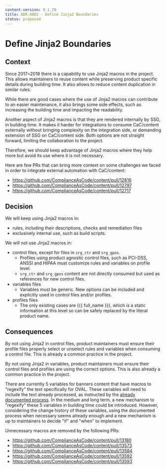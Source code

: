 ```yaml
---
content-version: 0.1.78
title: ADR-0002 - Define Jinja2 Boundaries
status: proposed
---
```

# Define Jinja2 Boundaries

## Context
Since 2017~2018 there is a capability to use Jinja2 macros in the project.
This allows maintainers to reuse content while preserving product specific details during building time.
It also allows to reduce content duplication in similar rules.

While there are good cases where the use of Jinja2 macros can contribute to an easier maintenance,
it also brings some side effects, such as increasing the building time and impacting the readability.

Another aspect of Jinja2 macros is that they are rendered internally by SSG, in building time.
It makes it harder for integrations to consume CaC/content externally without bringing complexity on the integration side, or demanding extension of SSG on CaC/content side. Both options are not straight forward, limiting the collaboration to the project.

Therefore, we should keep advantage of Jinja2 macros where they help more but avoid its use where it is not necessary.

Here are few PRs that can bring more context on some challenges we faced in order to integrate external automation with CaC/content:
- https://github.com/ComplianceAsCode/content/pull/12816
- https://github.com/ComplianceAsCode/content/pull/12797
- https://github.com/ComplianceAsCode/content/pull/12717

## Decision

We will keep using Jinja2 macros in:
- rules, including their descriptions, checks and remediation files
- exclusively internal use, such as build scripts.

We will not use Jinja2 macros in:
- control files, except for files in `srg_ctr` and `srg_gpos`.
  - Profiles using product agnostic control files, such as PCI-DSS, ANSSI and HIPAA must customize rules and variables on profile level.
  - `srg_ctr` and `srg_gpos` content are not directly consumed but used as references for new control files.
- variables files
  - Variables must be generic. New options can be included and explicitly used in control files and/or profiles.
- profiles files
  - The only existing cases are {{{ full_name }}}, which is a static information at this level so can be safely replaced by the literal product name.

## Consequences

By not using Jinja2 in control files, product maintainers must ensure their profile files properly select or unselect rules and variables when consuming a control file. This is already a common practice in the project.

By not using Jinja2 in variables, product maintainers must ensure their control files and profiles are using the correct options. This is also already a common practice in the project.

There are currently 5 variables for banners content that have macros to "regexify" the text specifically for OVAL. These variables will need to include the text already processed, as instructed by the [already documented process](https://github.com/ComplianceAsCode/content/blob/master/docs/manual/developer/05_tools_and_utilities.md#generating-login-banner-regular-expressions). In the medium and long term, a new mechanism to "regexify" these 5 variables in building time could be introduced. However, considering the change history of these variables, using the documented process when necessary seems already enough and a new mechanism is up to maintainers to decide "if" and "when" to implement.

Unnecessary macros are removed by the following PRs:
- https://github.com/ComplianceAsCode/content/pull/13180
- https://github.com/ComplianceAsCode/content/pull/13573
- https://github.com/ComplianceAsCode/content/pull/13584
- https://github.com/ComplianceAsCode/content/pull/13592
- https://github.com/ComplianceAsCode/content/pull/13593
